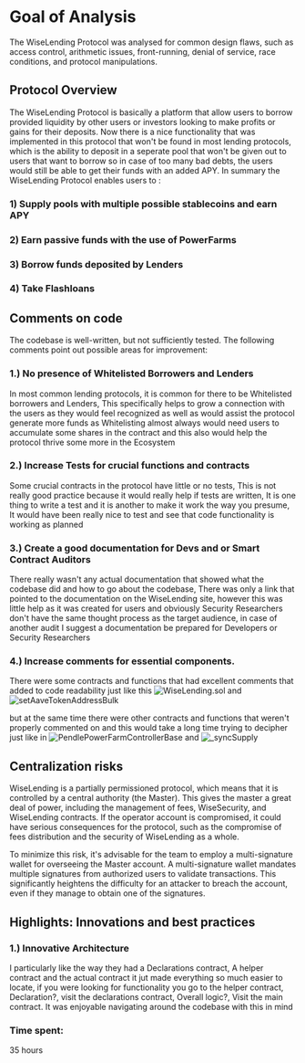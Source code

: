 # Goal of Analysis 

The WiseLending Protocol was analysed for common design flaws, such as access control, arithmetic issues, front-running, denial of service, race conditions, and protocol manipulations. 
 
## Protocol Overview
The WiseLending Protocol is basically a platform that allow users to borrow provided liquidity by other users or investors looking to make profits or gains for their deposits. Now there is a nice functionality that was implemented in this protocol that won't be found in most lending protocols, which is the ability to deposit in a seperate pool that won't be given out to users that want to borrow so in case of too many bad debts, the users would still be able to get their funds with an added APY. 
In summary the WiseLending Protocol enables users to :

### 1) Supply pools with multiple possible stablecoins and earn APY
### 2) Earn passive funds with the use of PowerFarms
### 3) Borrow funds deposited by Lenders
### 4) Take Flashloans  

## Comments on code 
The codebase is well-written, but not sufficiently tested. The following comments point out possible areas for improvement:

### 1.) No presence of Whitelisted Borrowers and Lenders
 In most common lending protocols, it is common for there to be Whitelisted borrowers and Lenders, This specifically helps to grow a connection with the users as they would feel recognized as well as would assist the protocol generate more funds as Whitelisting almost always would need users to accumulate some shares in the contract and this also would help the protocol thrive some more in the Ecosystem

### 2.) Increase Tests for crucial functions and contracts 
 Some crucial contracts in the protocol have little or no tests, This is not really good practice because it would really help if tests are written, It is one thing to write a test and it is another to make it work the way you presume, It would have been really nice to test and see that code functionality is working as planned

### 3.) Create a good documentation for Devs and or Smart Contract Auditors 
 There really wasn't any actual documentation that showed what the codebase did and how to go about the codebase, There was only a link that pointed to the documentation on the WiseLending site, however this was little help as it was created for users and obviously Security Researchers don't have the same thought process as the target audience, in case of another audit I suggest a documentation be prepared for Developers or Security Researchers 

### 4.) Increase comments for essential components.
 There were some contracts and functions that had excellent comments that added to code readability just like this
![WiseLending.sol](C:\Users\USER\Pictures\wise3.jpg)
and 
![setAaveTokenAddressBulk](C:\Users\USER\Pictures\wise2.jpg)
 
but at the same time there were other contracts and functions that weren't properly commented on and this would take a long time trying to decipher just like in
![PendlePowerFarmControllerBase](C:\Users\USER\Pictures\wise4.jpg)
and 
![_syncSupply](C:\Users\USER\Pictures\wise5.jpg)




## Centralization risks
WiseLending is a partially permissioned protocol, which means that it is controlled by a central authority (the Master). This gives the master a great deal of power, including the management of fees, WiseSecurity, and WiseLending contracts. If the operator account is compromised, it could have serious consequences for the protocol, such as the compromise of fees distribution and the security of WiseLending as a whole.

To minimize this risk, it's advisable for the team to employ a multi-signature wallet for overseeing the Master account. A multi-signature wallet mandates multiple signatures from authorized users to validate transactions. This significantly heightens the difficulty for an attacker to breach the account, even if they manage to obtain one of the signatures.

## Highlights: Innovations and best practices

### 1.) Innovative Architecture

I particularly like the way they had a Declarations contract, A helper contract and the actual contract it jut made everything so much easier to locate, if you were looking for functionality you go to the helper contract, Declaration?, visit the declarations contract, Overall logic?, Visit the main contract. It was enjoyable navigating around the codebase with this in mind



### Time spent:
35 hours